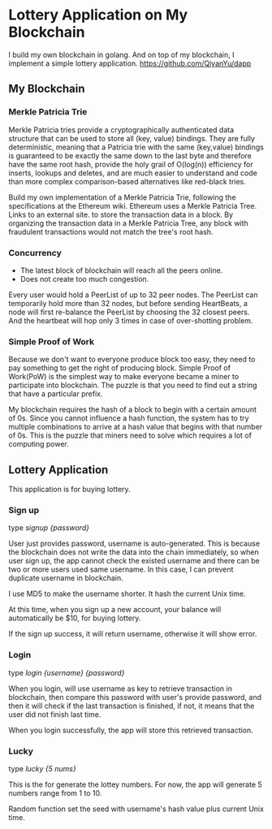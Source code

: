 # Lottery Application on My Blockchain

I build my own blockchain in golang. And on top of my blockchain, I implement a simple lottery application. 
https://github.com/QiyanYu/dapp

## My Blockchain

### Merkle Patricia Trie

Merkle Patricia tries provide a cryptographically authenticated data structure that can be used to store all (key, value) bindings. They are fully deterministic, meaning that a Patricia trie with the same (key,value) bindings is guaranteed to be exactly the same down to the last byte and therefore have the same root hash, provide the holy grail of O(log(n)) efficiency for inserts, lookups and deletes, and are much easier to understand and code than more complex comparison-based alternatives like red-black tries.

Build my own implementation of a Merkle Patricia Trie, following the specifications at the Ethereum wiki. Ethereum uses a Merkle Patricia Tree. Links to an external site. to store the transaction data in a block. By organizing the transaction data in a Merkle Patricia Tree, any block with fraudulent transactions would not match the tree's root hash. 

### Concurrency

- The latest block of blockchain will reach all the peers online.
- Does not create too much congestion.

Every user would hold a PeerList of up to 32 peer nodes. The PeerList can temporarily hold more than 32 nodes, but before sending HeartBeats, a node will first re-balance the PeerList by choosing the 32 closest peers. And the heartbeat will hop only 3 times in case of over-shotting problem.

### Simple Proof of Work

Because we don't want to everyone produce block too easy, they need to pay something to get the right of producing block. Simple Proof of Work(PoW) is the simplest way to make everyone became a miner to participate into blockchain. The puzzle is that you need to find out a string that have a particular prefix.

My blockchain requires the hash of a block to begin with a certain amount of 0s. Since you cannot influence a hash function, the system has to try multiple combinations to arrive at a hash value that begins with that number of 0s. This is the puzzle that miners need to solve which requires a lot of computing power.

## Lottery Application

This application is for buying lottery. 

### Sign up
type *signup {password}*

User just provides password, username is auto-generated. This is because the blockchain does not write the data into the chain immediately, so when user sign up, the app cannot check the existed username and there can be two or more users used same username. In this case, I can prevent duplicate username in blockchain.

I use MD5 to make the username shorter. It hash the current Unix time.

At this time, when you sign up a new account, your balance will automatically be $10, for buying lottery.

If the sign up success, it will return username, otherwise it will show error.

### Login
type *login {username} {password}*

When you login, will use username as key to retrieve transaction in blockchain, then compare this password with user's provide password, and then it will check if the last transaction is finished, if not, it means that the user did not finish last time. 

When you login successfully, the app will store this retrieved transaction.

### Lucky
type *lucky {5 nums}*

This is the for generate the lottey numbers. For now, the app will generate 5 numbers range from 1 to 10.

Random function set the seed with username's hash value plus current Unix time. 